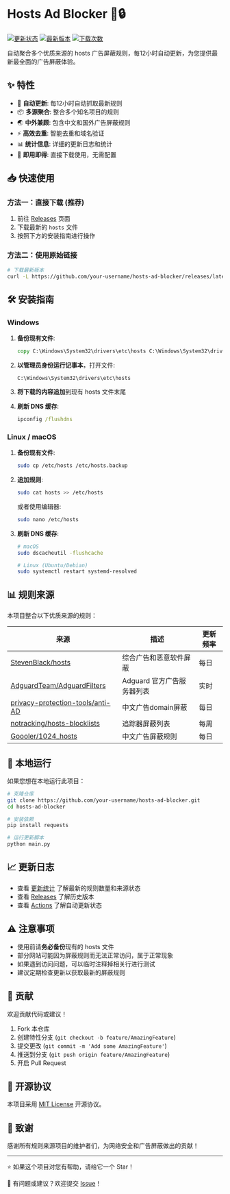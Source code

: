 # Hosts Ad Blocker 🚫🔒

[![更新状态](https://github.com/your-username/hosts-ad-blocker/workflows/Update%20Hosts%20Rules/badge.svg)](https://github.com/your-username/hosts-ad-blocker/actions)
[![最新版本](https://img.shields.io/github/v/release/your-username/hosts-ad-blocker)](https://github.com/your-username/hosts-ad-blocker/releases/latest)
[![下载次数](https://img.shields.io/github/downloads/your-username/hosts-ad-blocker/total)](https://github.com/your-username/hosts-ad-blocker/releases)

自动聚合多个优质来源的 hosts 广告屏蔽规则，每12小时自动更新，为您提供最新最全面的广告屏蔽体验。

## ✨ 特性

- 🔄 **自动更新**: 每12小时自动抓取最新规则
- 📦 **多源聚合**: 整合多个知名项目的规则
- 🌏 **中外兼顾**: 包含中文和国外广告屏蔽规则  
- ⚡ **高效去重**: 智能去重和域名验证
- 📊 **统计信息**: 详细的更新日志和统计
- 🚀 **即用即得**: 直接下载使用，无需配置

## 📥 快速使用

### 方法一：直接下载 (推荐)

1. 前往 [Releases](https://github.com/your-username/hosts-ad-blocker/releases/latest) 页面
2. 下载最新的 `hosts` 文件
3. 按照下方的安装指南进行操作

### 方法二：使用原始链接

```bash
# 下载最新版本
curl -L https://github.com/your-username/hosts-ad-blocker/releases/latest/download/hosts -o hosts
```

## 🛠 安装指南

### Windows

1. **备份现有文件**:
   ```cmd
   copy C:\Windows\System32\drivers\etc\hosts C:\Windows\System32\drivers\etc\hosts.backup
   ```

2. **以管理员身份运行记事本**，打开文件:
   ```
   C:\Windows\System32\drivers\etc\hosts
   ```

3. **将下载的内容追加**到现有 hosts 文件末尾

4. **刷新 DNS 缓存**:
   ```cmd
   ipconfig /flushdns
   ```

### Linux / macOS

1. **备份现有文件**:
   ```bash
   sudo cp /etc/hosts /etc/hosts.backup
   ```

2. **追加规则**:
   ```bash
   sudo cat hosts >> /etc/hosts
   ```
   
   或者使用编辑器:
   ```bash
   sudo nano /etc/hosts
   ```

3. **刷新 DNS 缓存**:
   ```bash
   # macOS
   sudo dscacheutil -flushcache
   
   # Linux (Ubuntu/Debian)
   sudo systemctl restart systemd-resolved
   ```

## 📊 规则来源

本项目整合以下优质来源的规则：

| 来源 | 描述 | 更新频率 |
|------|------|----------|
| [StevenBlack/hosts](https://github.com/StevenBlack/hosts) | 综合广告和恶意软件屏蔽 | 每日 |
| [AdguardTeam/AdguardFilters](https://github.com/AdguardTeam/AdguardFilters) | Adguard 官方广告服务器列表 | 实时 |
| [privacy-protection-tools/anti-AD](https://github.com/privacy-protection-tools/anti-AD) | 中文广告domain屏蔽 | 每日 |
| [notracking/hosts-blocklists](https://github.com/notracking/hosts-blocklists) | 追踪器屏蔽列表 | 每周 |
| [Goooler/1024_hosts](https://github.com/Goooler/1024_hosts) | 中文广告屏蔽规则 | 每日 |

## 🔧 本地运行

如果您想在本地运行此项目：

```bash
# 克隆仓库
git clone https://github.com/your-username/hosts-ad-blocker.git
cd hosts-ad-blocker

# 安装依赖
pip install requests

# 运行更新脚本
python main.py
```

## 📈 更新日志

- 查看 [更新统计](README_STATS.md) 了解最新的规则数量和来源状态
- 查看 [Releases](https://github.com/your-username/hosts-ad-blocker/releases) 了解历史版本
- 查看 [Actions](https://github.com/your-username/hosts-ad-blocker/actions) 了解自动更新状态

## ⚠️ 注意事项

- 使用前请**务必备份**现有的 hosts 文件
- 部分网站可能因为屏蔽规则而无法正常访问，属于正常现象
- 如果遇到访问问题，可以临时注释掉相关行进行测试
- 建议定期检查更新以获取最新的屏蔽规则

## 🤝 贡献

欢迎贡献代码或建议！

1. Fork 本仓库
2. 创建特性分支 (`git checkout -b feature/AmazingFeature`)
3. 提交更改 (`git commit -m 'Add some AmazingFeature'`)
4. 推送到分支 (`git push origin feature/AmazingFeature`)
5. 开启 Pull Request

## 📜 开源协议

本项目采用 [MIT License](LICENSE) 开源协议。

## 🙏 致谢

感谢所有规则来源项目的维护者们，为网络安全和广告屏蔽做出的贡献！

---

⭐ 如果这个项目对您有帮助，请给它一个 Star！

💬 有问题或建议？欢迎提交 [Issue](https://github.com/your-username/hosts-ad-blocker/issues)！